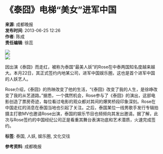 # 《泰囧》电梯“美女”进军中国

**来源**: 成都晚报  
**发布时间**: 2013-06-25 12:26  
**作者**: 陈成  
**责任编辑**: 徐蕊  

![](http://www.asean-china-center.org/static/images/dm_syx.jpg)  
![](132484648_11n.jpg)

因出演《泰囧》而走红，被称为泰国“最美人妖”的Rose在中泰两国知名度越来越大。本月22日，其正式签约内地某公司，进军中国娱乐圈，这也是首个进军中国的人妖艺人。

Rose介绍，《泰囧》的热映改变了他的生活，“《泰囧》改变了我的人生，是徐峥改变了我的从艺道路。”据悉，一个偶然机会，Rose参与了《泰囧》的演出，这部电影创造了票房奇迹，每位看过电影的观众都对其间的爆笑桥段印象深刻。Rose在中国走红的消息在泰国当地也引起了关注。之后，泰国某位一线男歌手发行专辑拍摄主打歌MV也邀请Rose出演，泰国的娱乐节目也频频向其发出邀请。据了解，此次与Rose签约的中国经纪公司正是看重其舞台表演功底和艺术潜质，火速完成签约。

**标签**: 泰国, 人妖, 娱乐圈, 文化交往  

**参考资料**: 成都晚报